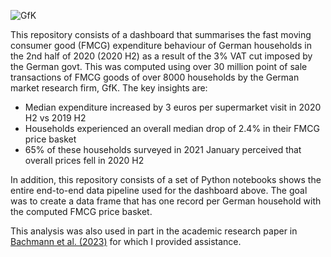 ![GfK](https://github.com/satyajitdutt-data/Consumer-spending-price-change-data-analysis/assets/144555009/df358bd1-c148-45e8-ba29-132202a63da7)

This repository consists of a dashboard that summarises the fast moving consumer good (FMCG) expenditure behaviour of German households in the 2nd half of 2020 (2020 H2) as a result of the 3% VAT cut imposed by the German govt. This was computed using over 30 million point of sale transactions of FMCG goods of over 8000 households by the German market research firm, GfK. The key insights are: 
- Median expenditure increased by 3 euros per supermarket visit in 2020 H2 vs 2019 H2 
- Households experienced an overall median drop of 2.4% in their FMCG price basket
- 65% of these households surveyed in 2021 January perceived that overall prices fell in 2020 H2 

In addition, this repository consists of a set of Python notebooks shows the entire end-to-end data pipeline used for the dashboard above. The goal was to create a data frame that has one record per German household with the computed FMCG price basket. 

This analysis was also used in part in the academic research paper in [Bachmann et al. (2023)](https://bfi.uchicago.edu/insight/research-summary/a-temporary-vat-cut-as-unconventional-fiscal-policy/) for which I provided assistance.
